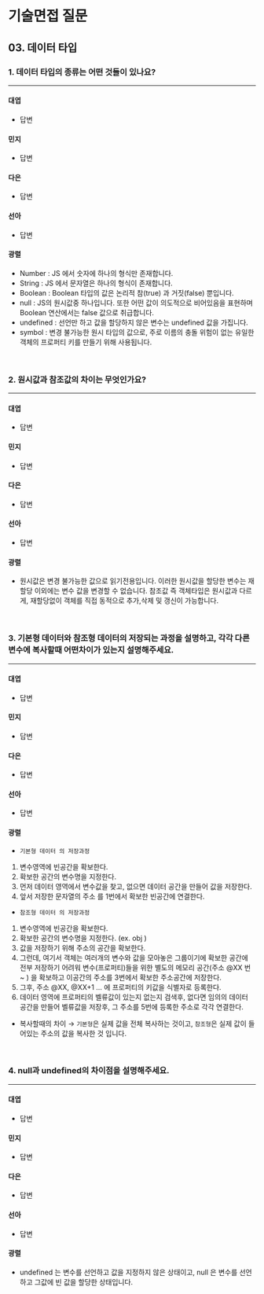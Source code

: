 # 기술면접 질문

## 03. 데이터 타입

### 1. 데이터 타입의 종류는 어떤 것들이 있나요?

<hr>

#### 대엽

- 답변

#### 민지

- 답변

#### 다은

- 답변

#### 선아

- 답변

#### 광렬

- Number : JS 에서 숫자에 하나의 형식만 존재합니다.
- String : JS 에서 문자열은 하나의 형식이 존재합니다.
- Boolean : Boolean 타입의 값은 논리적 참(true) 과 거짓(false) 뿐입니다.
- null : JS의 원시값중 하나입니다. 또한 어떤 값이 의도적으로 비어있음을 표현하며 Boolean 연산에서는 false 값으로 취급합니다.
- undefined : 선언만 하고 값을 할당하지 않은 변수는 undefined 값을 가집니다.
- symbol : 변경 불가능한 원시 타입의 값으로, 주로 이름의 충돌 위험이 없는 유일한 객체의 프로퍼티 키를 만들기 위해 사용됩니다.

<br>

### 2. 원시값과 참조값의 차이는 무엇인가요?

<hr>

#### 대엽

- 답변

#### 민지

- 답변

#### 다은

- 답변

#### 선아

- 답변

#### 광렬

- 원시값은 변경 불가능한 값으로 읽기전용입니다. 이러한 원시값을 할당한 변수는 재할당 이외에는 변수 값을 변경할 수 없습니다. 참조값 즉 객체타입은 원시값과 다르게, 재할당없이 객체를 직접 동적으로 추가,삭제 및 갱신이 가능합니다.

<br>

### 3. 기본형 데이터와 참조형 데이터의 저장되는 과정을 설명하고, 각각 다른 변수에 복사할때 어떤차이가 있는지 설명해주세요.

<hr>

#### 대엽

- 답변

#### 민지

- 답변

#### 다은

- 답변

#### 선아

- 답변

#### 광렬

- `기본형 데이터 의 저장과정`

1. 변수영역에 빈공간을 확보한다.
2. 확보한 공간의 변수명을 지정한다.
3. 먼저 데이터 영역에서 변수값을 찾고, 없으면 데이터 공간을 만들어 값을 저장한다.
4. 앞서 저장한 문자열의 주소 를 1번에서 확보한 빈공간에 연결한다.

- `참조형 데이터 의 저장과정`

1. 변수영역에 빈공간을 확보한다.
2. 확보한 공간의 변수명을 지정한다. (ex. obj )
3. 값을 저장하기 위해 주소의 공간을 확보한다.
4. 그런데, 여기서 객체는 여러개의 변수와 값을 모아놓은 그룹이기에 확보한 공간에 전부 저장하기 어려워 변수(프로퍼티)들을 위한 별도의 메모리 공간(주소 @XX 번 ~ ) 을 확보하고 이공간의 주소를 3번에서 확보한 주소공간에 저장한다.
5. 그후, 주소 @XX, @XX+1 … 에 프로퍼티의 키값을 식별자로 등록한다.
6. 데이터 영역에 프로퍼티의 벨류값이 있는지 없는지 검색후, 없다면 임의의 데이터 공간을 만들어 벨류값을 저장후, 그 주소를 5번에 등록한 주소로 각각 연결한다.

- 복사할때의 차이 → `기본형`은 실제 값을 전체 복사하는 것이고, `참조형`은 실제 값이 들어있는 주소의 값을 복사한 것 입니다.

<br>

### 4. null과 undefined의 차이점을 설명해주세요.

<hr>

#### 대엽

- 답변

#### 민지

- 답변

#### 다은

- 답변

#### 선아

- 답변

#### 광렬

- undefined 는 변수를 선언하고 값을 지정하지 않은 상태이고, null 은 변수를 선언하고 그값에 빈 값을 할당한 상태입니다.
